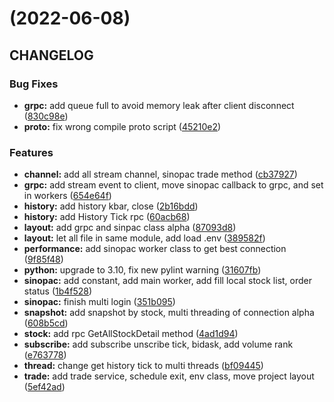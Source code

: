 # (2022-06-08)

## CHANGELOG

### Bug Fixes

* **grpc:** add queue full to avoid memory leak after client disconnect ([830c98e](https://gitlab.tocraw.com/root/toc-sinopac-python/commit/830c98e06b585969a417b2453163b785b6892aba))
* **proto:** fix wrong compile proto script ([45210e2](https://gitlab.tocraw.com/root/toc-sinopac-python/commit/45210e203c0daa3e8224002939c741d01e24d01c))

### Features

* **channel:** add all stream channel, sinopac trade method ([cb37927](https://gitlab.tocraw.com/root/toc-sinopac-python/commit/cb379270f30a30667528bc1b2e10f2d233bb9070))
* **grpc:** add stream event to client, move sinopac callback to grpc, and set in workers ([654e64f](https://gitlab.tocraw.com/root/toc-sinopac-python/commit/654e64fa8421ebb29522fa7a9355327f5bbb1019))
* **history:** add history kbar, close ([2b16bdd](https://gitlab.tocraw.com/root/toc-sinopac-python/commit/2b16bdd2b43f47702a6d4557946d784ba5a193e7))
* **history:** add History Tick rpc ([60acb68](https://gitlab.tocraw.com/root/toc-sinopac-python/commit/60acb6858f7920446689b483622772b68ec292bc))
* **layout:** add grpc and sinpac class alpha ([87093d8](https://gitlab.tocraw.com/root/toc-sinopac-python/commit/87093d8e2b3be1cdbdd969292775d7e05139a9d5))
* **layout:** let all file in same module, add load .env ([389582f](https://gitlab.tocraw.com/root/toc-sinopac-python/commit/389582fb14974fe44ab53283fadbf3969d3990ad))
* **performance:** add sinopac worker class to get best connection ([9f85f48](https://gitlab.tocraw.com/root/toc-sinopac-python/commit/9f85f488d0d1f1ebf028e7a050a7551e337b9cf7))
* **python:** upgrade to 3.10, fix new pylint warning ([31607fb](https://gitlab.tocraw.com/root/toc-sinopac-python/commit/31607fb0dbe8ef8f895836a655e056fd194f9ebb))
* **sinopac:** add constant, add main worker, add fill local stock list, order status ([1b4f528](https://gitlab.tocraw.com/root/toc-sinopac-python/commit/1b4f5287a7325785f6a346aa064a65e4934a06e2))
* **sinopac:** finish multi login ([351b095](https://gitlab.tocraw.com/root/toc-sinopac-python/commit/351b09511ea028d15275326526d613b39c2a8fba))
* **snapshot:** add snapshot by stock, multi threading of connection alpha ([608b5cd](https://gitlab.tocraw.com/root/toc-sinopac-python/commit/608b5cd5d174200ec9d63d6b3ae59f01012d8bc1))
* **stock:** add rpc GetAllStockDetail method ([4ad1d94](https://gitlab.tocraw.com/root/toc-sinopac-python/commit/4ad1d94e31f52e8f0bfbfbe99f94ccd660d59639))
* **subscribe:** add subscribe unscribe tick, bidask, add volume rank ([e763778](https://gitlab.tocraw.com/root/toc-sinopac-python/commit/e76377843d4fba7e10bc57672f506fad9f4fd911))
* **thread:** change get history tick to multi threads ([bf09445](https://gitlab.tocraw.com/root/toc-sinopac-python/commit/bf09445d62c05b5206348cfeb36b4a76967f8ff5))
* **trade:** add trade service, schedule exit, env class, move project layout ([5ef42ad](https://gitlab.tocraw.com/root/toc-sinopac-python/commit/5ef42adfd008c37bd47df9a70da6fea7b93229ff))
